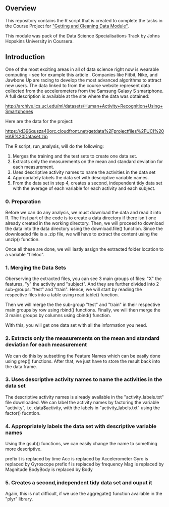 ## Overview

This repository contains the R script that is created to complete the tasks in the Course Project for ["Getting and Cleaning Data Module"](https://class.coursera.org/getdata-012).

This module was pack of the Data Science Specialisations Track by Johns Hopskins University in Coursera.

## Introduction

One of the most exciting areas in all of data science right now is wearable computing - see for example this article . Companies like Fitbit, Nike, and Jawbone Up are racing to develop the most advanced algorithms to attract new users. The data linked to from the course website represent data collected from the accelerometers from the Samsung Galaxy S smartphone. A full description is available at the site where the data was obtained: 

http://archive.ics.uci.edu/ml/datasets/Human+Activity+Recognition+Using+Smartphones

Here are the data for the project: 

https://d396qusza40orc.cloudfront.net/getdata%2Fprojectfiles%2FUCI%20HAR%20Dataset.zip 

The R script, run_analysis, will do the following:
 
1. Merges the training and the test sets to create one data set.
2. Extracts only the measurements on the mean and standard deviation for each measurement. 
3. Uses descriptive activity names to name the activities in the data set
4. Appropriately labels the data set with descriptive variable names. 
5. From the data set in step 4, creates a second, independent tidy data set with the average of each variable for each activity and each subject.

### 0. Preparation

Before we can do any analysis, we must download the data and read it into R.
The first part of the code is to create a data directory if there isn't one already created in the working directory. Then, we will proceed to download the data into the data directory using the download.file() function. Since the downloaded file is a .zip file, we will have to extract the content using the unzip() function.

Once all these are done, we will lastly assign the extracted folder location to a variable "fileloc".

### 1. Merging the Data Sets

Oberserving the extracted files, you can see 3 main groups of files: "X" the features, "y" the activity and "subject". And they are further divided into 2 sub-groups: "test" and "train". Hence, we will start by reading the respective files into a table using read.table() function.

Then we will merge the the sub-group "test" and "train" in their respective main groups by row using rbind() functions.
Finally, we will then merge the 3 mains groups by columns using cbind() function.

With this, you will get one data set with all the information you need.

### 2. Extracts only the measurements on the mean and standard deviation for each measurement

We can do this by subsetting the Feature Names which can be easily done using grep() functions.
After that, we just have to store the result back into the data frame.

### 3. Uses descriptive activity names to name the activities in the data set

The descriptive activity names is already available in the "activity_labels.txt" file downloaded. We can label the activity names by factoring the variable "activity", i.e. data$activity, with the labels in "activity_labels.txt" using the factor() fucntion.

### 4. Appropriately labels the data set with descriptive variable names

Using the gsub() functions, we can easily change the name to something more descriptive.

prefix t is replaced by time
Acc is replaced by Accelerometer
Gyro is replaced by Gyroscope
prefix f is replaced by frequency
Mag is replaced by Magnitude
BodyBody is replaced by Body

### 5. Creates a second,independent tidy data set and ouput it

Again, this is not difficult, if we use the aggregate() function available in the "plyr" library.
